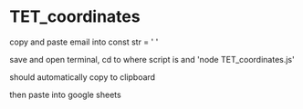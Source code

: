 # TET_coordinates

copy and paste email into const str = ' '

save and open terminal, cd to where script is and 'node TET_coordinates.js'

should automatically copy to clipboard

then paste into google sheets
